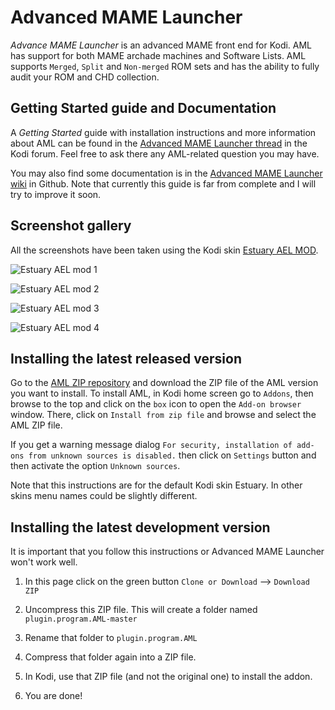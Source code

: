 # Advanced MAME Launcher #

*Advance MAME Launcher* is an advanced MAME front end for Kodi. AML has support for both MAME archade
machines and Software Lists. AML supports `Merged`, `Split` and `Non-merged` ROM sets and has the
ability to fully audit your ROM and CHD collection.

## Getting Started guide and Documentation ##

A *Getting Started* guide with installation instructions and more information about AML can be 
found in the [Advanced MAME Launcher thread] in the Kodi forum. Feel free to ask there any 
AML-related question you may have.

You may also find some documentation is in the [Advanced MAME Launcher wiki] in Github. Note that currently
this guide is far from complete and I will try to improve it soon.

[Advanced MAME Launcher thread]: https://forum.kodi.tv/showthread.php?tid=304186

[Advanced MAME Launcher wiki]: https://github.com/Wintermute0110/plugin.program.AML/wiki

## Screenshot gallery ##

All the screenshots have been taken using the Kodi skin [Estuary AEL MOD].

[Estuary AEL MOD]: https://forum.kodi.tv/showthread.php?tid=287826&pid=2398922#pid2398922

![Estuary AEL mod 1](https://raw.githubusercontent.com/wiki/Wintermute0110/plugin.program.AML/shots/shot_root.png)

![Estuary AEL mod 2](https://raw.githubusercontent.com/wiki/Wintermute0110/plugin.program.AML/shots/shot_MAME_pclone_list.png)

![Estuary AEL mod 3](https://raw.githubusercontent.com/wiki/Wintermute0110/plugin.program.AML/shots/shot_SL_pclone_list.png)

![Estuary AEL mod 4](https://raw.githubusercontent.com/wiki/Wintermute0110/plugin.program.AML/shots/aml_machine_Audit_machine.png)

## Installing the latest released version ##

Go to the [AML ZIP repository] and download the ZIP file of the AML version you want to install.
To install AML, in Kodi home screen go to `Addons`, then browse to the top and click on the
`box` icon to open the `Add-on browser` window. There, click on `Install from zip file` and browse
and select the AML ZIP file.

If you get a warning message dialog `For security, installation of add-ons from unknown sources
is disabled.` then click on `Settings` button and then activate the option `Unknown sources`.

Note that this instructions are for the default Kodi skin Estuary. In other skins menu names could
be slightly different.

[AML ZIP repository]: https://github.com/Wintermute0110/repository.wintermute0110/tree/master/plugin.program.AML

## Installing the latest development version ##

It is important that you follow this instructions or Advanced MAME Launcher won't work well.

  1) In this page click on the green button `Clone or Download` --> `Download ZIP`

  2) Uncompress this ZIP file. This will create a folder named `plugin.program.AML-master`

  3) Rename that folder to `plugin.program.AML`

  4) Compress that folder again into a ZIP file. 

  5) In Kodi, use that ZIP file (and not the original one) to install the addon.

  6) You are done!
